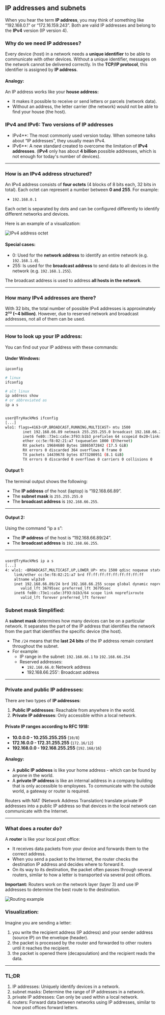 ## IP addresses and subnets

When you hear the term **IP address**, you may think of something like “192.168.0.1” or “172.16.159.243”. Both are valid IP addresses and belong to the **IPv4** version (IP version 4).

### Why do we need IP addresses?

Every device (host) in a network needs a **unique identifier** to be able to communicate with other devices. Without a unique identifier, messages on the network cannot be delivered correctly. In the **TCP/IP protocol**, this identifier is assigned by **IP address**.

#### Analogy:

An IP address works like your **house address:**

- It makes it possible to receive or send letters or parcels (network data).
- Without an address, the letter carrier (the network) would not be able to find your house (the host).

### IPv4 and IPv6: Two versions of IP addresses

- IPv4**: The most commonly used version today. When someone talks about “IP addresses”, they usually mean IPv4.
- IPv6**: A new standard created to overcome the limitation of **IPv4 addresses**. (**IPv4** only has about **4 billion** possible addresses, which is not enough for today's number of devices).

---

### How is an IPv4 address structured?

An IPv4 address consists of **four octets** (4 blocks of 8 bits each, 32 bits in total). Each octet can represent a number between **0 and 255**. For example:

- `192.168.0.1`

Each octet is separated by dots and can be configured differently to identify different networks and devices.

Here is an example of a visualization:

![IPv4 address octet](../images/6.png)

#### Special cases:

- 0: Used for the **network address** to identify an entire network (e.g. `192.168.1.0`).
- 255: Is used for the **broadcast address** to send data to all devices in the network (e.g. `192.168.1.255`).

The broadcast address is used to address **all hosts in the network**.

---

### How many IPv4 addresses are there?

With 32 bits, the total number of possible IPv4 addresses is approximately **2³² (~4 billion)**. However, due to reserved network and broadcast addresses, not all of them can be used.

---

### How to look up your IP address:

You can find out your IP address with these commands:

#### Under Windows:

```bash
ipconfig

# linux
ifconfig

# alt linux
ip address show
# or abbreviated as
ip a s
```

```bash

user@TryHackMe$ ifconfig
[...]
wlo1: flags=4163<UP,BROADCAST,RUNNING,MULTICAST> mtu 1500
        inet 192.168.66.89 netmask 255.255.255.0 broadcast 192.168.66.255
        inet6 fe80::73e1:ca5e:3f93:b1b3 prefixlen 64 scopeid 0x20<link>
        ether cc:5e:f8:02:21:a7 txqueuelen 1000 (Ethernet)
        RX packets 19684680 Bytes 18865072842 (17.5 GiB)
        RX errors 0 discarded 364 overflows 0 frame 0
        TX packets 14439678 bytes 8773200951 (8.1 GiB)
        TX errors 0 discarded 0 overflows 0 carriers 0 collisions 0


```

#### Output 1:

The terminal output shows the following:

- The **IP address** of the host (laptop) is “192.168.66.89”.
- The **subnet mask** is `255.255.255.0`
- The **broadcast address** is `192.168.66.255`.

---

#### Output 2:

Using the command “ip a s”:

- The **IP address** of the host is “192.168.66.89/24”.
- The **broadcast address** is `192.168.66.255`.

---

```bash

user@TryHackMe$ ip a s
[...]
4: wlo1: <BROADCAST,MULTICAST,UP,LOWER_UP> mtu 1500 qdisc noqueue state UP group default qlen 1000
    link/ether cc:5e:f8:02:21:a7 brd ff:ff:ff:ff:ff:ff:ff:ff:ff
    altname wlp3s0
    inet 192.168.66.89/24 brd 192.168.66.255 scope global dynamic noprefixroute wlo1
       valid_lft 36795sec preferred_lft 36795sec
    inet6 fe80::73e1:ca5e:3f93:b1b3/64 scope link noprefixroute
       valid_lft forever preferred_lft forever


```

### Subnet mask Simplified:

A **subnet mask** determines how many devices can be on a particular network. It separates the part of the IP address that identifies the network from the part that identifies the specific device (the host).

- The `/24` means that the **last 24 bits** of the IP address remain constant throughout the subnet.
- For example:
  - IP range in the subnet: `192.168.66.1` to `192.168.66.254`
  - Reserved addresses:
    - `192.168.66.0`: Network address
    - 192.168.66.255': Broadcast address

---

### Private and public IP addresses:

There are two types of **IP addresses**:

1. **Public IP addresses**: Reachable from anywhere in the world.
2. **Private IP addresses**: Only accessible within a local network.

#### Private IP ranges according to RFC 1918:

- **10.0.0.0 - 10.255.255.255** (`10/8`)
- **172.16.0.0 - 172.31.255.255** (`172.16/12`)
- **192.168.0.0 - 192.168.255.255** (`192.168/16`)

#### Analogy:

- A **public IP address** is like your home address - which can be found by anyone in the world.
- A **private IP address** is like an internal address in a company building that is only accessible to employees. To communicate with the outside world, a gateway or router is required.

Routers with NAT (Network Address Translation) translate private IP addresses into a public IP address so that devices in the local network can communicate with the Internet.

---

### What does a router do?

A **router** is like your local post office:

- It receives data packets from your device and forwards them to the correct address.
- When you send a packet to the Internet, the router checks the destination IP address and decides where to forward it.
- On its way to its destination, the packet often passes through several routers, similar to how a letter is transported via several post offices.

**Important:** Routers work on the network layer (layer 3) and use IP addresses to determine the best route to the destination.

![Routing example](../images/7.svg)

### Visualization:

Imagine you are sending a letter:

1. you write the recipient address (IP address) and your sender address (source IP) on the envelope (header).
1. the packet is processed by the router and forwarded to other routers until it reaches the recipient.
1. the packet is opened there (decapsulation) and the recipient reads the data.

---

### TL;DR

1. IP addresses: Uniquely identify devices in a network.
1. subnet masks: Determine the range of IP addresses in a network.
1. private IP addresses: Can only be used within a local network.
1. routers: Forward data between networks using IP addresses, similar to how post offices forward letters.
